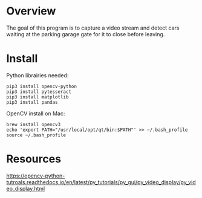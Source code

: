 Overview
========

The goal of this program is to capture a video stream and detect cars waiting at the parking garage gate for it to close before leaving.


Install
=======

Python librairies needed:
```
pip3 install opencv-python
pip3 install pytesseract
pip3 install matplotlib
pip3 install pandas
```

OpenCV install on Mac:
```
brew install opencv3
echo 'export PATH="/usr/local/opt/qt/bin:$PATH"' >> ~/.bash_profile
source ~/.bash_profile
```

Resources
=========

https://opencv-python-tutroals.readthedocs.io/en/latest/py_tutorials/py_gui/py_video_display/py_video_display.html


